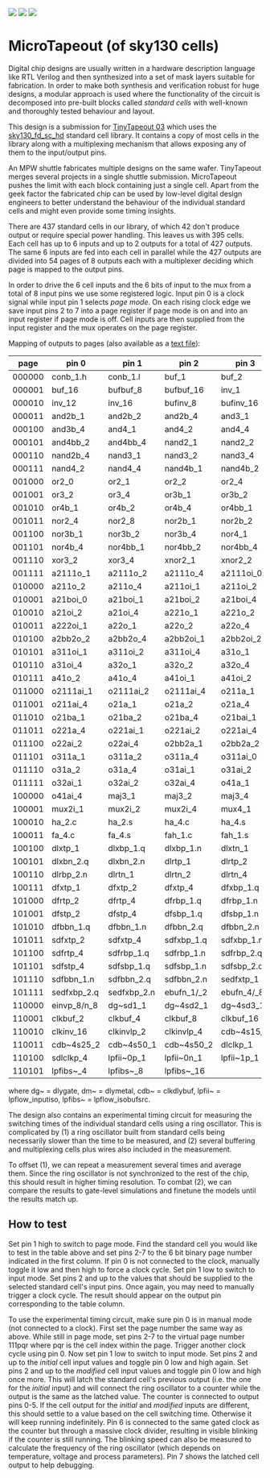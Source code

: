 ![](../../workflows/gds/badge.svg) ![](../../workflows/docs/badge.svg) ![](../../workflows/test/badge.svg)

# MicroTapeout (of sky130 cells)

Digital chip designs are usually written in a hardware description language like RTL Verilog and then synthesized into a
set of mask layers suitable for fabrication. In order to make both synthesis and verification robust for huge designs,
a modular approach is used where the functionality of the circuit is decomposed into pre-built blocks called _standard cells_
with well-known and thoroughly tested behaviour and layout.

This design is a submission for [TinyTapeout 03](https://github.com/TinyTapeout/tinytapeout-03) which uses the 
[sky130\_fd\_sc\_hd](https://antmicro-skywater-pdk-docs.readthedocs.io/en/test-submodules-in-rtd/contents/libraries/sky130_fd_sc_hd/README.html)
standard cell library. It contains a copy of most cells in the library along with a multiplexing mechanism that
allows exposing any of them to the input/output pins.

An MPW shuttle fabricates multiple designs on the same wafer. TinyTapeout merges several projects in a single
shuttle submission. MicroTapeout pushes the limit with each block containing just a single cell.
Apart from the geek factor the fabricated chip can be used by low-level digital design engineers to better
understand the behaviour of the individual standard cells and might even provide some timing insights.

There are 437 standard cells in our library, of which 42 don't produce output or require special power handling.
This leaves us with 395 cells. Each cell has up to 6 inputs and up to 2 outputs for a total of 427 outputs.
The same 6 inputs are fed into each cell in parallel while the 427 outputs are divided into 54 pages of 8 outputs each
with a multiplexer deciding which page is mapped to the output pins.

In order to drive the 6 cell inputs and the 6 bits of input to the mux from a total of 8 input pins we use some
registered logic. Input pin 0 is a clock signal while input pin 1 selects _page mode_. On each rising clock edge
we save input pins 2 to 7 into a page register if page mode is on and into an input register if page mode is off.
Cell inputs are then supplied from the input register and the mux operates on the page register.

Mapping of outputs to pages (also available as a [text file](src/outputs.txt)):

| page   | pin 0             | pin 1             | pin 2             | pin 3             | pin 4             | pin 5             | pin 6             | pin 7             |
|--------|-------------------|-------------------|-------------------|-------------------|-------------------|-------------------|-------------------|-------------------|
| 000000 | conb\_1.h         | conb\_1.l         | buf\_1            | buf\_2            | buf\_4            | buf\_6            | buf\_8            | buf\_12           |
| 000001 | buf\_16           | bufbuf\_8         | bufbuf\_16        | inv\_1            | inv\_2            | inv\_4            | inv\_6            | inv\_8            |
| 000010 | inv\_12           | inv\_16           | bufinv\_8         | bufinv\_16        | and2\_0           | and2\_1           | and2\_2           | and2\_4           |
| 000011 | and2b\_1          | and2b\_2          | and2b\_4          | and3\_1           | and3\_2           | and3\_4           | and3b\_1          | and3b\_2          |
| 000100 | and3b\_4          | and4\_1           | and4\_2           | and4\_4           | and4b\_1          | and4b\_2          | and4b\_4          | and4bb\_1         |
| 000101 | and4bb\_2         | and4bb\_4         | nand2\_1          | nand2\_2          | nand2\_4          | nand2\_8          | nand2b\_1         | nand2b\_2         |
| 000110 | nand2b\_4         | nand3\_1          | nand3\_2          | nand3\_4          | nand3b\_1         | nand3b\_2         | nand3b\_4         | nand4\_1          |
| 000111 | nand4\_2          | nand4\_4          | nand4b\_1         | nand4b\_2         | nand4b\_4         | nand4bb\_1        | nand4bb\_2        | nand4bb\_4        |
| 001000 | or2\_0            | or2\_1            | or2\_2            | or2\_4            | or2b\_1           | or2b\_2           | or2b\_4           | or3\_1            |
| 001001 | or3\_2            | or3\_4            | or3b\_1           | or3b\_2           | or3b\_4           | or4\_1            | or4\_2            | or4\_4            |
| 001010 | or4b\_1           | or4b\_2           | or4b\_4           | or4bb\_1          | or4bb\_2          | or4bb\_4          | nor2\_1           | nor2\_2           |
| 001011 | nor2\_4           | nor2\_8           | nor2b\_1          | nor2b\_2          | nor2b\_4          | nor3\_1           | nor3\_2           | nor3\_4           |
| 001100 | nor3b\_1          | nor3b\_2          | nor3b\_4          | nor4\_1           | nor4\_2           | nor4\_4           | nor4b\_1          | nor4b\_2          |
| 001101 | nor4b\_4          | nor4bb\_1         | nor4bb\_2         | nor4bb\_4         | xor2\_1           | xor2\_2           | xor2\_4           | xor3\_1           |
| 001110 | xor3\_2           | xor3\_4           | xnor2\_1          | xnor2\_2          | xnor2\_4          | xnor3\_1          | xnor3\_2          | xnor3\_4          |
| 001111 | a2111o\_1         | a2111o\_2         | a2111o\_4         | a2111oi\_0        | a2111oi\_1        | a2111oi\_2        | a2111oi\_4        | a211o\_1          |
| 010000 | a211o\_2          | a211o\_4          | a211oi\_1         | a211oi\_2         | a211oi\_4         | a21bo\_1          | a21bo\_2          | a21bo\_4          |
| 010001 | a21boi\_0         | a21boi\_1         | a21boi\_2         | a21boi\_4         | a21o\_1           | a21o\_2           | a21o\_4           | a21oi\_1          |
| 010010 | a21oi\_2          | a21oi\_4          | a221o\_1          | a221o\_2          | a221o\_4          | a221oi\_1         | a221oi\_2         | a221oi\_4         |
| 010011 | a222oi\_1         | a22o\_1           | a22o\_2           | a22o\_4           | a22oi\_1          | a22oi\_2          | a22oi\_4          | a2bb2o\_1         |
| 010100 | a2bb2o\_2         | a2bb2o\_4         | a2bb2oi\_1        | a2bb2oi\_2        | a2bb2oi\_4        | a311o\_1          | a311o\_2          | a311o\_4          |
| 010101 | a311oi\_1         | a311oi\_2         | a311oi\_4         | a31o\_1           | a31o\_2           | a31o\_4           | a31oi\_1          | a31oi\_2          |
| 010110 | a31oi\_4          | a32o\_1           | a32o\_2           | a32o\_4           | a32oi\_1          | a32oi\_2          | a32oi\_4          | a41o\_1           |
| 010111 | a41o\_2           | a41o\_4           | a41oi\_1          | a41oi\_2          | a41oi\_4          | o2111a\_1         | o2111a\_2         | o2111a\_4         |
| 011000 | o2111ai\_1        | o2111ai\_2        | o2111ai\_4        | o211a\_1          | o211a\_2          | o211a\_4          | o211ai\_1         | o211ai\_2         |
| 011001 | o211ai\_4         | o21a\_1           | o21a\_2           | o21a\_4           | o21ai\_0          | o21ai\_1          | o21ai\_2          | o21ai\_4          |
| 011010 | o21ba\_1          | o21ba\_2          | o21ba\_4          | o21bai\_1         | o21bai\_2         | o21bai\_4         | o221a\_1          | o221a\_2          |
| 011011 | o221a\_4          | o221ai\_1         | o221ai\_2         | o221ai\_4         | o22a\_1           | o22a\_2           | o22a\_4           | o22ai\_1          |
| 011100 | o22ai\_2          | o22ai\_4          | o2bb2a\_1         | o2bb2a\_2         | o2bb2a\_4         | o2bb2ai\_1        | o2bb2ai\_2        | o2bb2ai\_4        |
| 011101 | o311a\_1          | o311a\_2          | o311a\_4          | o311ai\_0         | o311ai\_1         | o311ai\_2         | o311ai\_4         | o31a\_1           |
| 011110 | o31a\_2           | o31a\_4           | o31ai\_1          | o31ai\_2          | o31ai\_4          | o32a\_1           | o32a\_2           | o32a\_4           |
| 011111 | o32ai\_1          | o32ai\_2          | o32ai\_4          | o41a\_1           | o41a\_2           | o41a\_4           | o41ai\_1          | o41ai\_2          |
| 100000 | o41ai\_4          | maj3\_1           | maj3\_2           | maj3\_4           | mux2\_1           | mux2\_2           | mux2\_4           | mux2\_8           |
| 100001 | mux2i\_1          | mux2i\_2          | mux2i\_4          | mux4\_1           | mux4\_2           | mux4\_4           | ha\_1.c           | ha\_1.s           |
| 100010 | ha\_2.c           | ha\_2.s           | ha\_4.c           | ha\_4.s           | fa\_1.c           | fa\_1.s           | fa\_2.c           | fa\_2.s           |
| 100011 | fa\_4.c           | fa\_4.s           | fah\_1.c          | fah\_1.s          | fahcin\_1.c       | fahcin\_1.s       | fahcon\_1.c       | fahcon\_1.s       |
| 100100 | dlxtp\_1          | dlxbp\_1.q        | dlxbp\_1.n        | dlxtn\_1          | dlxtn\_2          | dlxtn\_4          | dlxbn\_1.q        | dlxbn\_1.n        |
| 100101 | dlxbn\_2.q        | dlxbn\_2.n        | dlrtp\_1          | dlrtp\_2          | dlrtp\_4          | dlrbp\_1.q        | dlrbp\_1.n        | dlrbp\_2.q        |
| 100110 | dlrbp\_2.n        | dlrtn\_1          | dlrtn\_2          | dlrtn\_4          | dlrbn\_1.q        | dlrbn\_1.n        | dlrbn\_2.q        | dlrbn\_2.n        |
| 100111 | dfxtp\_1          | dfxtp\_2          | dfxtp\_4          | dfxbp\_1.q        | dfxbp\_1.n        | dfxbp\_2.q        | dfxbp\_2.n        | dfrtp\_1          |
| 101000 | dfrtp\_2          | dfrtp\_4          | dfrbp\_1.q        | dfrbp\_1.n        | dfrbp\_2.q        | dfrbp\_2.n        | dfrtn\_1          | dfstp\_1          |
| 101001 | dfstp\_2          | dfstp\_4          | dfsbp\_1.q        | dfsbp\_1.n        | dfsbp\_2.q        | dfsbp\_2.n        | dfbbp\_1.q        | dfbbp\_1.n        |
| 101010 | dfbbn\_1.q        | dfbbn\_1.n        | dfbbn\_2.q        | dfbbn\_2.n        | edfxtp\_1         | edfxbp\_1.q       | edfxbp\_1.n       | sdfxtp\_1         |
| 101011 | sdfxtp\_2         | sdfxtp\_4         | sdfxbp\_1.q       | sdfxbp\_1.n       | sdfxbp\_2.q       | sdfxbp\_2.n       | sdfrtp\_1         | sdfrtp\_2         |
| 101100 | sdfrtp\_4         | sdfrbp\_1.q       | sdfrbp\_1.n       | sdfrbp\_2.q       | sdfrbp\_2.n       | sdfrtn\_1         | sdfstp\_1         | sdfstp\_2         |
| 101101 | sdfstp\_4         | sdfsbp\_1.q       | sdfsbp\_1.n       | sdfsbp\_2.q       | sdfsbp\_2.n       | sdfbbp\_1.q       | sdfbbp\_1.n       | sdfbbn\_1.q       |
| 101110 | sdfbbn\_1.n       | sdfbbn\_2.q       | sdfbbn\_2.n       | sedfxtp\_1        | sedfxtp\_2        | sedfxtp\_4        | sedfxbp\_1.q      | sedfxbp\_1.n      |
| 101111 | sedfxbp\_2.q      | sedfxbp\_2.n      | ebufn\_1/\_2      | ebufn\_4/\_8      | einvp\_1/n\_0     | einvp\_1/n\_1     | einvp\_2/n\_2     | einvp\_4/n\_4     |
| 110000 | einvp\_8/n\_8     | dg~sd1\_1         | dg~4sd2\_1        | dg~4sd3\_1        | dm~6s2s\_1        | dm~6s4s\_1        | dm~6s6s\_1        | clkbuf\_1         |
| 110001 | clkbuf\_2         | clkbuf\_4         | clkbuf\_8         | clkbuf\_16        | clkinv\_1         | clkinv\_2         | clkinv\_4         | clkinv\_8         |
| 110010 | clkinv\_16        | clkinvlp\_2       | clkinvlp\_4       | cdb~4s15\_1       | cdb~4s15\_2       | cdb~4s18\_1       | cdb~4s18\_2       | cdb~4s25\_1       |
| 110011 | cdb~4s25\_2       | cdb~4s50\_1       | cdb~4s50\_2       | dlclkp\_1         | dlclkp\_2         | dlclkp\_4         | sdlclkp\_1        | sdlclkp\_2        |
| 110100 | sdlclkp\_4        | lpfii~0p\_1       | lpfii~0n\_1       | lpfii~1p\_1       | lpfii~1n\_1       | lpfii~latch\_1    | lpfibs~\_1        | lpfibs~\_2        |
| 110101 | lpfibs~\_4        | lpfibs~\_8        | lpfibs~\_16       |                   |                   |                   |                   |                   |

where dg~ = dlygate, dm~ = dlymetal, cdb~ = clkdlybuf, lpfii~ = lpflow\_inputiso, lpfibs~ = lpflow\_isobufsrc.

The design also contains an experimental timing circuit for measuring the switching times of the individual
standard cells using a ring oscillator. This is complicated by (1) a ring oscillator built from standard cells
being necessarily slower than the time to be measured, and (2) several buffering and multiplexing cells plus
wires also included in the measurement.

To offset (1), we can repeat a measurement several times and average them. Since the ring oscillator is not
synchronized to the rest of the chip, this should result in higher timing resolution. To combat (2), we can
compare the results to gate-level simulations and finetune the models until the results match up.

## How to test

Set pin 1 high to switch to page mode. Find the standard cell you would like to test in the table above
and set pins 2-7 to the 6 bit binary page number indicated in the first column. If pin 0 is not connected
to the clock, manually toggle it low and then high to force a clock cycle.
Set pin 1 low to switch to input mode. Set pins 2 and up to the values that should be supplied
to the selected standard cell's input pins. Once again, you may need to manually trigger a clock cycle.
The result should appear on the output pin corresponding to the table column.

To use the experimental timing circuit, make sure pin 0 is in manual mode (not connected to a clock).
First set the page number the same way as above. While still in page mode, set pins 2-7 to the virtual
page number 111pqr where pqr is the cell index within the page. Trigger another clock cycle using pin 0.
Now set pin 1 low to switch to input mode. Set pins 2 and up to the _initial_ cell input values and
toggle pin 0 low and high again. Set pins 2 and up to the _modified_ cell input values and toggle
pin 0 low and high once more. This will latch the standard cell's previous output (i.e. the one for
the _initial_ input) and will connect the ring oscillator to a counter while the output is the same
as the latched value. The counter is connected to output pins 0-5. If the cell output for the
_initial_ and _modified_ inputs are different, this should settle to a value based on the cell
switching time. Otherwise it will keep running indefinitely. Pin 6 is connected to the same gated
clock as the counter but through a massive clock divider, resulting in visible blinking if the counter
is still running. The blinking speed can also be measured to calculate the frequency of the ring
oscillator (which depends on temperature, voltage and process parameters). Pin 7 shows the latched
cell output to help debugging.
